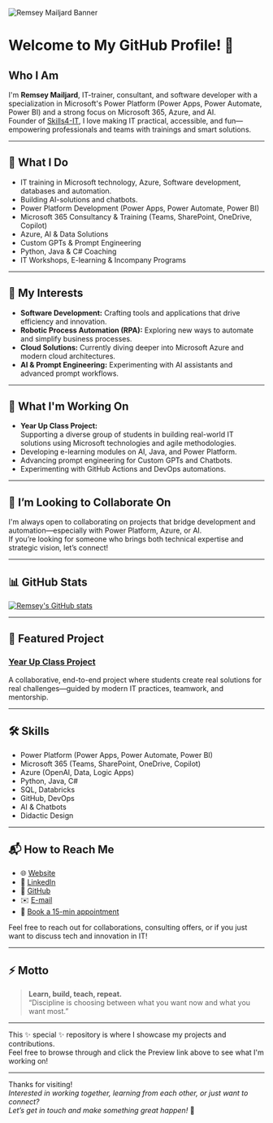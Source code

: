 ![Remsey Mailjard Banner](https://media.licdn.com/dms/image/v2/D4E16AQHUm_dAf3HeuA/profile-displaybackgroundimage-shrink_350_1400/profile-displaybackgroundimage-shrink_350_1400/0/1712136949112?e=1752710400&v=beta&t=A8BwwFXN5uIdVmEck8OIDw27TeJkL9c34xO8pvFwgMM)

# Welcome to My GitHub Profile! 👋

## Who I Am
I'm **Remsey Mailjard**, IT-trainer, consultant, and software developer with a specialization in Microsoft's Power Platform (Power Apps, Power Automate, Power BI) and a strong focus on Microsoft 365, Azure, and AI.  
Founder of [Skills4-IT](https://www.skills4-it.nl), I love making IT practical, accessible, and fun—empowering professionals and teams with trainings and smart solutions.

---

## 🚀 What I Do

- IT training in Microsoft technology, Azure, Software development, databases and automation.
- Building AI-solutions and chatbots.
- Power Platform Development (Power Apps, Power Automate, Power BI)
- Microsoft 365 Consultancy & Training (Teams, SharePoint, OneDrive, Copilot)
- Azure, AI & Data Solutions
- Custom GPTs & Prompt Engineering
- Python, Java & C# Coaching
- IT Workshops, E-learning & Incompany Programs

---

## 🧠 My Interests

- **Software Development:** Crafting tools and applications that drive efficiency and innovation.
- **Robotic Process Automation (RPA):** Exploring new ways to automate and simplify business processes.
- **Cloud Solutions:** Currently diving deeper into Microsoft Azure and modern cloud architectures.
- **AI & Prompt Engineering:** Experimenting with AI assistants and advanced prompt workflows.

---

## 🌱 What I'm Working On

- **Year Up Class Project:**  
  Supporting a diverse group of students in building real-world IT solutions using Microsoft technologies and agile methodologies.
- Developing e-learning modules on AI, Java, and Power Platform.
- Advancing prompt engineering for Custom GPTs and Chatbots.
- Experimenting with GitHub Actions and DevOps automations.

---

## 🤝 I’m Looking to Collaborate On

I'm always open to collaborating on projects that bridge development and automation—especially with Power Platform, Azure, or AI.  
If you’re looking for someone who brings both technical expertise and strategic vision, let’s connect!

---

## 📊 GitHub Stats

[![Remsey's GitHub stats](https://github-readme-stats.vercel.app/api?username=RemseyMailjard&show_icons=true&theme=default)](https://github.com/RemseyMailjard)

---

## 📂 Featured Project

### [Year Up Class Project](https://github.com/RemseyMailjard/year-up-class-project)
A collaborative, end-to-end project where students create real solutions for real challenges—guided by modern IT practices, teamwork, and mentorship.

---

## 🛠 Skills

- Power Platform (Power Apps, Power Automate, Power BI)
- Microsoft 365 (Teams, SharePoint, OneDrive, Copilot)
- Azure (OpenAI, Data, Logic Apps)
- Python, Java, C#
- SQL, Databricks
- GitHub, DevOps
- AI & Chatbots
- Didactic Design

---

## 📬 How to Reach Me

- 🌐 [Website](https://www.remsey.nl)
- 💼 [LinkedIn](https://linkedin.com/in/remseymailjard/)
- 🐙 [GitHub](https://github.com/RemseyMailjard)
- ✉️ [E-mail](mailto:remsey@skills4-it.nl)
- 📅 [Book a 15-min appointment](https://calendar.google.com/calendar/u/0/appointments/schedules/AcZssZ18SiAL1qoQvIF5_Ezst85lw5QC72xpp-vK01FMJfX68tOp3_j0lw-U4MdaugVwpuf8EDvQC8Oa)

Feel free to reach out for collaborations, consulting offers, or if you just want to discuss tech and innovation in IT!

---

## ⚡ Motto

> **Learn, build, teach, repeat.**  
> “Discipline is choosing between what you want now and what you want most.”

---

This ✨ special ✨ repository is where I showcase my projects and contributions.  
Feel free to browse through and click the Preview link above to see what I'm working on!

---

Thanks for visiting!  
_Interested in working together, learning from each other, or just want to connect?  
Let’s get in touch and make something great happen!_ 🚀
